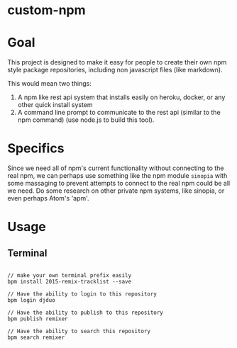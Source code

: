 # custom-npm

# Goal
This project is designed to make it easy for people to create their own npm style package repositories, including non javascript files (like markdown).

This would mean two things: 

1. A npm like rest api system that installs easily on heroku, docker, or any other quick install system
2. A command line prompt to communicate to the rest api (similar to the npm command) (use node.js to build this tool).

# Specifics
Since we need all of npm's current functionality without connecting to the real npm, we can perhaps use something like the npm module `sinopia` with some massaging to prevent attempts to connect to the real npm could be all we need. Do some research on other private npm systems, like sinopia, or even perhaps Atom's 'apm'.

# Usage

## Terminal

```

// make your own terminal prefix easily
bpm install 2015-remix-tracklist --save

// Have the ability to login to this repository
bpm login djduo

// Have the ability to publish to this repository
bpm publish remixer

// Have the ability to search this repository
bpm search remixer
